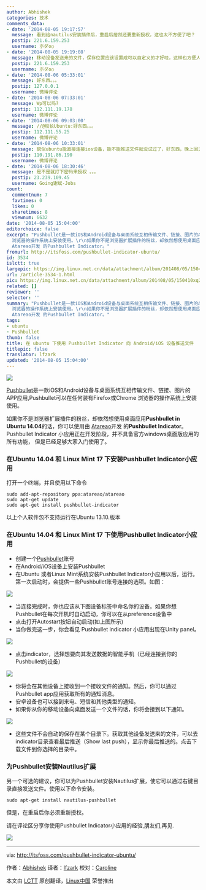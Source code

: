 ```yaml
---
author: Abhishek
categories: 技术
comments_data:
- date: '2014-08-05 19:17:57'
  message: 看到给nautilus安装插件后，重启后居然还要重新授权，这也太不方便了吧？
  postip: 221.6.159.253
  username: 朩ダo○
- date: '2014-08-05 19:19:08'
  message: 移动设备发送来的文件，保存位置应该设置成可以自定义的才好哇，这样也方便人接受和保存传递过来的文件
  postip: 221.6.159.253
  username: 朩ダo○
- date: '2014-08-06 05:33:01'
  message: 好东西。。。
  postip: 127.0.0.1
  username: 微博评论
- date: '2014-08-06 07:33:01'
  message: Wp可以吗?
  postip: 112.111.19.178
  username: 微博评论
- date: '2014-08-06 09:03:00'
  message: //@校长Ubuntu:好东西。。。
  postip: 112.111.55.25
  username: 微博评论
- date: '2014-08-06 10:33:01'
  message: 貌似ubuntu能直接连接ios设备，能不能推送文件就没试过了，好东西，晚上回去试下 //@校长Ubuntu:好东西。。。
  postip: 110.191.86.190
  username: 微博评论
- date: '2014-08-06 18:30:46'
  message: 是不是就打下密码来授权 。。。
  postip: 23.239.109.45
  username: Going谢斌-Jobs
count:
  commentnum: 7
  favtimes: 0
  likes: 0
  sharetimes: 8
  viewnum: 6632
date: '2014-08-05 15:04:00'
editorchoice: false
excerpt: "Pushbullet是一款iOS和Android设备与桌面系统互相传输文件、链接、图片的APP应用,Pushbullet可以在任何装有Firefox或Chrome
  浏览器的操作系统上安装使用。\r\n如果你不是浏览器扩展插件的粉丝，却依然想使用桌面应用Pushbullet in Ubuntu 14.04的话，你可以使用由
  Atareao开发 的Pushbullet Indicator。"
fromurl: http://itsfoss.com/pushbullet-indicator-ubuntu/
id: 3534
islctt: true
largepic: https://img.linux.net.cn/data/attachment/album/201408/05/150410xq229kg1u3cdn34y.jpg
url: /article-3534-1.html
pic: https://img.linux.net.cn/data/attachment/album/201408/05/150410xq229kg1u3cdn34y.jpg.thumb.jpg
related: []
reviewer: ''
selector: ''
summary: "Pushbullet是一款iOS和Android设备与桌面系统互相传输文件、链接、图片的APP应用,Pushbullet可以在任何装有Firefox或Chrome
  浏览器的操作系统上安装使用。\r\n如果你不是浏览器扩展插件的粉丝，却依然想使用桌面应用Pushbullet in Ubuntu 14.04的话，你可以使用由
  Atareao开发 的Pushbullet Indicator。"
tags:
- ubuntu
- Pushbullet
thumb: false
title: 在 ubuntu 下使用 Pushbullet Indicator 向 Android/iOS 设备推送文件
titlepic: false
translator: lfzark
updated: '2014-08-05 15:04:00'
---
```


[![](https://camo.githubusercontent.com/deb2c456f1d8536ab7b8875371df51acc3807ba6/687474703a2f2f697473666f73732e697473666f73732e6e6574646e612d63646e2e636f6d2f77702d636f6e74656e742f75706c6f6164732f323031342f30372f5075736862756c6c65745f4c6f676f672e6a7067)](https://camo.githubusercontent.com/deb2c456f1d8536ab7b8875371df51acc3807ba6/687474703a2f2f697473666f73732e697473666f73732e6e6574646e612d63646e2e636f6d2f77702d636f6e74656e742f75706c6f6164732f323031342f30372f5075736862756c6c65745f4c6f676f672e6a7067)


[Pushbullet](https://www.pushbullet.com/)是一款iOS和Android设备与桌面系统互相传输文件、链接、图片的APP应用,Pushbullet可以在任何装有Firefox或Chrome 浏览器的操作系统上安装使用。


如果你不是浏览器扩展插件的粉丝，却依然想使用桌面应用**Pushbullet in Ubuntu 14.04**的话，你可以使用由 [Atareao](http://www.atareao.es/)开发 的**Pushbullet Indicator**。 Pushbullet Indicator 小应用正在开发阶段，并不具备官方windows桌面版应用的所有功能， 但是已经足够大家入门使用了。


### 在Ubuntu 14.04 和 Linux Mint 17 下安装Pushbullet Indicator小应用


打开一个终端，并且使用以下命令



```
sudo add-apt-repository ppa:atareao/atareao
sudo apt-get update
sudo apt-get install pushbullet-indicator

```

以上个人软件包不支持运行在Ubuntu 13.10.版本


### 在Ubuntu 14.04 和 Linux Mint 17 下使用Pushbullet Indicator小应用


* 创建一个[Pushbullet](https://www.pushbullet.com/)账号
* 在Android/iOS设备上安装Pushbullet
* 在Ubuntu 或者Linux Mint系统安装Pushbullet Indicator小应用以后，运行。第一次启动时，会提供一些Pushbullet账号连接的选项。如图：


[![](https://camo.githubusercontent.com/1e6de8add4c7a0954664b9242e0510b1f4aec44d/687474703a2f2f697473666f73732e697473666f73732e6e6574646e612d63646e2e636f6d2f77702d636f6e74656e742f75706c6f6164732f323031342f30372f5075736862756c6c65745f496e64696361746f725f73746172742e706e67)](https://camo.githubusercontent.com/1e6de8add4c7a0954664b9242e0510b1f4aec44d/687474703a2f2f697473666f73732e697473666f73732e6e6574646e612d63646e2e636f6d2f77702d636f6e74656e742f75706c6f6164732f323031342f30372f5075736862756c6c65745f496e64696361746f725f73746172742e706e67)


* 当连接完成时，你也应该从下图设备标签中命名你的设备。如果你想Pushbullet在每次开机时自动启动，你可以在从preference设备中
* 点击打开Autostart按钮自动启动(如上图所示)
* 当你做完这一步，你会看见 Pushbullet indicator 小应用出现在Unity panel。


[![](https://camo.githubusercontent.com/e319c20609cfee98e2384438d6b83395f1bd6bfd/687474703a2f2f697473666f73732e697473666f73732e6e6574646e612d63646e2e636f6d2f77702d636f6e74656e742f75706c6f6164732f323031342f30372f5573655f5075736862756c6c65745f696e64696361746f725f5562756e74752e6a706567)](https://camo.githubusercontent.com/e319c20609cfee98e2384438d6b83395f1bd6bfd/687474703a2f2f697473666f73732e697473666f73732e6e6574646e612d63646e2e636f6d2f77702d636f6e74656e742f75706c6f6164732f323031342f30372f5573655f5075736862756c6c65745f696e64696361746f725f5562756e74752e6a706567)


* 点击indicator，选择想要向其发送数据的智能手机（已经连接到你的Pushbullet的设备）


[![](https://camo.githubusercontent.com/425431a16ccd304e20a574c65734022f077dd030/687474703a2f2f697473666f73732e697473666f73732e6e6574646e612d63646e2e636f6d2f77702d636f6e74656e742f75706c6f6164732f323031342f30372f5075736862756c6c65745f496e64696361746f725f496e5f5562756e74752e706e67)](https://camo.githubusercontent.com/425431a16ccd304e20a574c65734022f077dd030/687474703a2f2f697473666f73732e697473666f73732e6e6574646e612d63646e2e636f6d2f77702d636f6e74656e742f75706c6f6164732f323031342f30372f5075736862756c6c65745f496e64696361746f725f496e5f5562756e74752e706e67)


* 你将会在其他设备上接收到一个接收文件的通知。然后，你可以通过Pushbullet app应用获取所有的通知消息。
* 安卓设备也可以接到来电、短信和其他类型的通知。
* 如果你从你的移动设备向桌面发送一个文件的话，你将会接到以下通知。


[![](https://camo.githubusercontent.com/a89fc6ab7b7d939cf0502a88eba66f9eed1df85c/687474703a2f2f697473666f73732e697473666f73732e6e6574646e612d63646e2e636f6d2f77702d636f6e74656e742f75706c6f6164732f323031342f30372f5075736862756c65745f496e64696361746f725f4e6f74696669636174696f6e2e6a706567)](https://camo.githubusercontent.com/a89fc6ab7b7d939cf0502a88eba66f9eed1df85c/687474703a2f2f697473666f73732e697473666f73732e6e6574646e612d63646e2e636f6d2f77702d636f6e74656e742f75706c6f6164732f323031342f30372f5075736862756c65745f496e64696361746f725f4e6f74696669636174696f6e2e6a706567)


* 这些文件不会自动的保存在某个目录下。获取其他设备发送来的文件，可以去indicator目录查看最后推送（Show last push），显示你最后推送的。点击下载文件到你选择的目录中。


### 为Pushbullet安装Nautilus扩展


另一个可选的建议，你可以为Pushbullet安装Nautilus扩展，使它可以通过右键目录直接发送文件。使用以下命令安装。



```
sudo apt-get install nautilus-pushbullet

```

但是，在重启后你必须重新授权。


请在评论区分享你使用Pushbullet Indicator小应用的经验,朋友们,再见.


[![](https://camo.githubusercontent.com/833227653e92ff2977eb611656595583f49d0fd2/687474703a2f2f697473666f73732e697473666f73732e6e6574646e612d63646e2e636f6d2f77702d696e636c756465732f696d616765732f736d696c6965732f69636f6e5f736d696c652e676966)](https://camo.githubusercontent.com/833227653e92ff2977eb611656595583f49d0fd2/687474703a2f2f697473666f73732e697473666f73732e6e6574646e612d63646e2e636f6d2f77702d696e636c756465732f696d616765732f736d696c6965732f69636f6e5f736d696c652e676966)




---


via: <http://itsfoss.com/pushbullet-indicator-ubuntu/>


作者：[Abhishek](http://itsfoss.com/author/Abhishek/) 译者：[lfzark](https://github.com/lfzark) 校对：[Caroline](https://github.com/carolinewuyan)


本文由 [LCTT](https://github.com/LCTT/TranslateProject) 原创翻译，[Linux中国](http://linux.cn/) 荣誉推出
